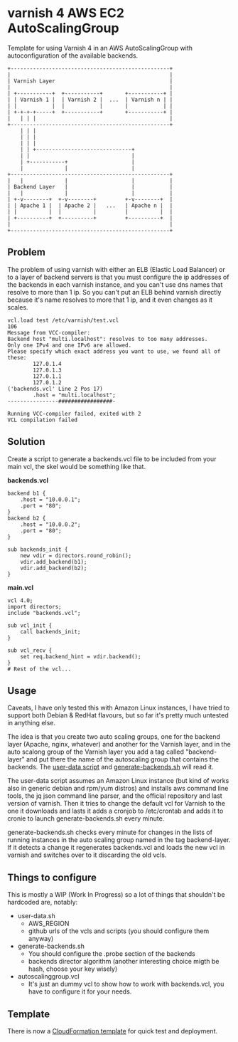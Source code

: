 # varnish 4 AWS EC2 AutoScalingGroup

Template for using Varnish 4 in an AWS AutoScalingGroup with autoconfiguration of the available backends.

```
+--------------------------------------------------+
|                                                  |
| Varnish Layer                                    |
|                                                  |
| +-----------+  +-----------+       +-----------+ |
| | Varnish 1 |  | Varnish 2 |  ...  | Varnish n | |
| |           |  |           |       |           | |
| +-+-+-+-----+  +-----------+       +-----------+ |
|   | | |                                          |
+--------------------------------------------------+
    | | |                                           
    | | |                                           
    | | |                                           
    | | +------------------------------+            
    | |                                |            
    | +-----------+                    |            
    |             |                    |            
+--------------------------------------------------+
|   |             |                    |           |
| Backend Layer   |                    |           |
|   |             |                    |           |
| +-v--------+  +-v--------+         +-v--------+  |
| | Apache 1 |  | Apache 2 |   ...   | Apache n |  |
| |          |  |          |         |          |  |
| +----------+  +----------+         +----------+  |
|                                                  |
+--------------------------------------------------+
```

## Problem

The problem of using varnish with either an ELB (Elastic Load Balancer) or to a layer of backend servers is that you must configure the ip addresses of the backends in each varnish instance, and you can't use dns names that resolve to more than 1 ip. So you can't put an ELB behind varnish directly because it's name resolves to more that 1 ip, and it even changes as it scales.

```
vcl.load test /etc/varnish/test.vcl
106        
Message from VCC-compiler:
Backend host "multi.localhost": resolves to too many addresses.
Only one IPv4 and one IPv6 are allowed.
Please specify which exact address you want to use, we found all of these:
        127.0.1.4
        127.0.1.3
        127.0.1.1
        127.0.1.2
('backends.vcl' Line 2 Pos 17)
        .host = "multi.localhost";
----------------#################-

Running VCC-compiler failed, exited with 2
VCL compilation failed
```

## Solution

Create a script to generate a backends.vcl file to be included from your main vcl, the skel would be something like that.

**backends.vcl**
```
backend b1 {
	.host = "10.0.0.1";
	.port = "80";
}
backend b2 {
	.host = "10.0.0.2";
	.port = "80";
}

sub backends_init {
	new vdir = directors.round_robin();
	vdir.add_backend(b1);
	vdir.add_backend(b2);
}
```

**main.vcl**
```
vcl 4.0;
import directors;
include "backends.vcl";

sub vcl_init {
	call backends_init;
}

sub vcl_recv {
    set req.backend_hint = vdir.backend();
}
# Rest of the vcl...
```

## Usage

Caveats, I have only tested this with Amazon Linux instances, I have tried to support both Debian & RedHat flavours, but so far it's pretty much untested in anything else.

The idea is that you create two auto scaling groups, one for the backend layer (Apache, nginx, whatever) and another for the Varnish layer, and in the auto scalong group of the Varnish layer you add a tag called "backend-layer" and put there the name of the autoscaling group that contains the backends. The [user-data script](user-data.sh) and [generate-backends.sh](varnish/generate-backends.sh) will read it. 

The user-data script assumes an Amazon Linux instance (but kind of works also in generic debian and rpm/yum distros) and installs aws command line tools, the jq json command line parser, and the official repository and last version of varnish. Then it tries to change the default vcl for Varnish to the one it downloads and lasts it adds a cronjob to /etc/crontab and adds it to cronie to launch generate-backends.sh every minute.

generate-backends.sh checks every minute for changes in the lists of running instances in the auto scaling group named in the tag backend-layer. If it detects a change it regenerates backends.vcl and loads the new vcl in varnish and switches over to it discarding the old vcls.

## Things to configure

This is mostly a WIP (Work In Progress) so a lot of things that shouldn't be hardcoded are, notably:

- user-data.sh
  - AWS_REGION
  - github urls of the vcls and scripts (you should configure them anyway)
- generate-backends.sh
  - You should configure the .probe section of the backends
  - backends director algorithm (another interesting choice migth be hash, choose your key wisely)
- autoscalinggroup.vcl
  - It's just an dummy vcl to show how to work with backends.vcl, you have to configure it for your needs.

## Template

There is now a [CloudFormation template](CloudFormation.template) for quick test and deployment.
